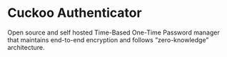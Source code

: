 # Cuckoo Authenticator

Open source and self hosted Time-Based One-Time Password manager that maintains end-to-end encryption and follows ”zero-knowledge” architecture.
